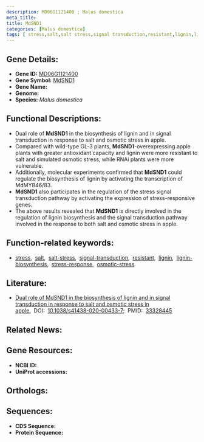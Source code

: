 ```yaml
---
description: MD06G1121400 ; Malus domestica
meta_title:
title: MdSND1
categories: [Malus domestica]
tags: [ stress,salt,salt stress,signal transduction,resistant,lignin,lignin biosynthesis,stress response,osmotic stress ]
---
```


## Gene Details:
- **Gene ID:** [MD06G1121400]()
- **Gene Symbol:** <u>MdSND1</u>
- **Gene Name:** 
- **Genome:** []()
- **Species:** *Malus domestica*

## Functional Descriptions:
   - Dual role of **MdSND1** in the biosynthesis of lignin and in signal transduction in response to salt and osmotic stress in apple.
   - Compared with wild-type GL-3 plants, **MdSND1**-overexpressing apple plants with greater antioxidant capacity and lignin were more resistant to salt and simulated osmotic stress, while RNAi plants were more vulnerable.
   - Additionally, molecular experiments confirmed that **MdSND1** could regulate the biosynthesis of lignin by activating the transcription of MdMYB46/83.
   - **MdSND1** also participates in the regulation of the stress signal transduction pathway by activating the expression of stress-responsive genes.
   - The above results revealed that **MdSND1** is directly involved in the regulation of lignin biosynthesis and the signal transduction pathway involved in the response to both salt and osmotic stress in apple.

## Function-related keywords:
   - [stress](/tags/stress/),&nbsp;&nbsp;[salt](/tags/salt/),&nbsp;&nbsp;[salt-stress](/tags/salt-stress/),&nbsp;&nbsp;[signal-transduction](/tags/signal-transduction/),&nbsp;&nbsp;[resistant](/tags/resistant/),&nbsp;&nbsp;[lignin](/tags/lignin/),&nbsp;&nbsp;[lignin-biosynthesis](/tags/lignin-biosynthesis/),&nbsp;&nbsp;[stress-response](/tags/stress-response/),&nbsp;&nbsp;[osmotic-stress](/tags/osmotic-stress/)

## Literature:
   - [Dual role of MdSND1 in the biosynthesis of lignin and in signal transduction in response to salt and osmotic stress in apple.](https://doi.org/10.1038/s41438-020-00433-7)&nbsp;&nbsp;DOI:&nbsp;&nbsp;[10.1038/s41438-020-00433-7](https://doi.org/10.1038/s41438-020-00433-7);&nbsp;&nbsp;PMID:&nbsp;&nbsp;[33328445](https://pubmed.ncbi.nlm.nih.gov/33328445/)

## Related News:

## Gene Resources:
- **NCBI ID:**  [](https://www.ncbi.nlm.nih.gov/gene/?term=)
- **UniProt accessions:**  [](https://www.uniprot.org/uniprotkb//entry)

## Orthologs:

## Sequences:
- **CDS Sequence:**
- **Protein Sequence:**
